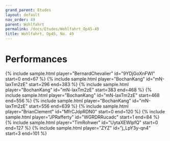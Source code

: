 ```yaml
---
grand_parent: Etudes
layout: default
nav_order: 49
parent: Wohlfahrt
permalink: /docs/Etudes/Wohlfahrt_Op45-49
title: Wohlfahrt, Op45, No. 49
---
```

# Performances
<div class="sample-container">
    {% include sample.html player="BernardChevalier" id="9YDjGoXnFWI" start=0 end=67 %}
    {% include sample.html player="BochanKang" id="mN-laxTm2zE" start=296 end=383 %}
    {% include sample.html player="BochanKang" id="mN-laxTm2zE" start=383 end=468 %}
    {% include sample.html player="BochanKang" id="mN-laxTm2zE" start=468 end=556 %}
    {% include sample.html player="BochanKang" id="mN-laxTm2zE" start=556 end=639 %}
    {% include sample.html player="BrianClement" id="MfrCJdpRDN0" start=0 end=120 %}
    {% include sample.html player="JPRafferty" id="WGRDRRucadc" start=1 end=84 %}
    {% include sample.html player="TimRohwer" id="UytaXEWlpfQ" start=0 end=127 %}
    {% include sample.html player="ZYZ" id="j_LpY3y-qn4" start=3 end=101 %}
</div>